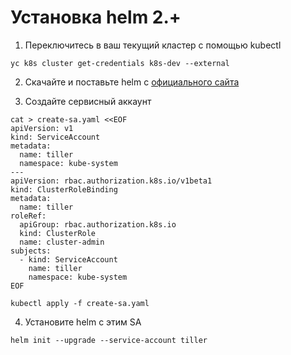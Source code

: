 # Установка helm 2.+


1) Переключитесь в ваш текущий кластер с помощью kubectl
```
yc k8s cluster get-credentials k8s-dev --external
```
2) Скачайте и поставьте helm c [официального сайта](https://helm.sh)

3) Создайте сервисный аккаунт
```
cat > create-sa.yaml <<EOF
apiVersion: v1
kind: ServiceAccount
metadata:
  name: tiller
  namespace: kube-system
---
apiVersion: rbac.authorization.k8s.io/v1beta1
kind: ClusterRoleBinding
metadata:
  name: tiller
roleRef:
  apiGroup: rbac.authorization.k8s.io
  kind: ClusterRole
  name: cluster-admin
subjects:
  - kind: ServiceAccount
    name: tiller
    namespace: kube-system
EOF

kubectl apply -f create-sa.yaml
```
4) Установите helm с этим SA
```
helm init --upgrade --service-account tiller
```
